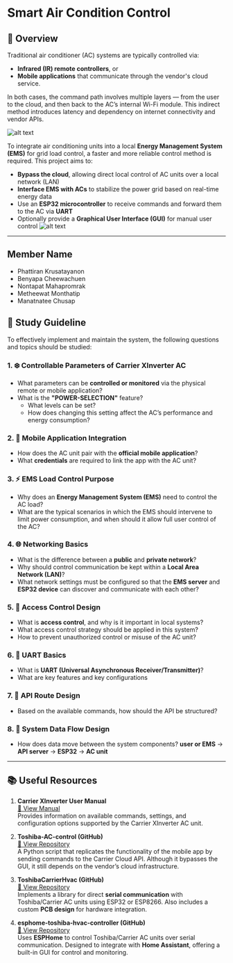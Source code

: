 # Smart Air Condition Control

## 🧭 Overview

Traditional air conditioner (AC) systems are typically controlled via:
- **Infrared (IR) remote controllers**, or
- **Mobile applications** that communicate through the vendor's cloud service.

In both cases, the command path involves multiple layers — from the user to the cloud, and then back to the AC’s internal Wi-Fi module. This indirect method introduces latency and dependency on internet connectivity and vendor APIs.

![alt text](Assets/image-2.png)

To integrate air conditioning units into a local **Energy Management System (EMS)** for grid load control, a faster and more reliable control method is required. This project aims to:

- **Bypass the cloud**, allowing direct local control of AC units over a local network (LAN)
- **Interface EMS with ACs** to stabilize the power grid based on real-time energy data
- Use an **ESP32 microcontroller** to receive commands and forward them to the AC via **UART**
- Optionally provide a **Graphical User Interface (GUI)** for manual user control
![alt text](Assets/image-1.png)

---

## Member Name
- Phattiran Krusatayanon
- Benyapa Cheewachuen
- Nontapat Mahapromrak
- Metheewat Monthatip
- Manatnatee Chusap

## 📘 Study Guideline

To effectively implement and maintain the system, the following questions and topics should be studied:

### 1. ❄️ Controllable Parameters of Carrier XInverter AC
- What parameters can be **controlled or monitored** via the physical remote or mobile application?
- What is the **"POWER-SELECTION"** feature?
  - What levels can be set?
  - How does changing this setting affect the AC’s performance and energy consumption?

### 2. 📱 Mobile Application Integration
- How does the AC unit pair with the **official mobile application**?
- What **credentials** are required to link the app with the AC unit?

### 3. ⚡ EMS Load Control Purpose
- Why does an **Energy Management System (EMS)** need to control the AC load?
- What are the typical scenarios in which the EMS should intervene to limit power consumption, and when should it allow full user control of the AC?

### 4. 🌐 Networking Basics
- What is the difference between a **public** and **private network**?
- Why should control communication be kept within a **Local Area Network (LAN)**?
- What network settings must be configured so that the **EMS server** and **ESP32 device** can discover and communicate with each other?

### 5. 🔐 Access Control Design
- What is **access control**, and why is it important in local systems?
- What access control strategy should be applied in this system?
- How to prevent unauthorized control or misuse of the AC unit?

### 6. 🔧 UART Basics
- What is **UART (Universal Asynchronous Receiver/Transmitter)**?
- What are key features and key configurations

### 7. 🚏 API Route Design
- Based on the available commands, how should the API be structured?

### 8. 🔄 System Data Flow Design
- How does data move between the system components? **user or EMS** → **API server** → **ESP32** → **AC unit**

---

## 📚 Useful Resources

1. **Carrier XInverter User Manual**  
   [📄 View Manual](https://carrierthailand.com/wp-content/uploads/2024/02/MANUAL-XInverter-Plus-2024.pdf)  
   Provides information on available commands, settings, and configuration options supported by the Carrier XInverter AC unit.

2. **Toshiba-AC-control (GitHub)**  
   [🔗 View Repository](https://github.com/KaSroka/Toshiba-AC-control)  
   A Python script that replicates the functionality of the mobile app by sending commands to the Carrier Cloud API. Although it bypasses the GUI, it still depends on the vendor’s cloud infrastructure.

3. **ToshibaCarrierHvac (GitHub)**  
   [🔗 View Repository](https://github.com/ormsport/ToshibaCarrierHvac)  
   Implements a library for direct **serial communication** with Toshiba/Carrier AC units using ESP32 or ESP8266. Also includes a custom **PCB design** for hardware integration.

4. **esphome-toshiba-hvac-controller (GitHub)**  
   [🔗 View Repository](https://github.com/florianbrede-ayet/esphome-toshiba-hvac-controller)  
   Uses **ESPHome** to control Toshiba/Carrier AC units over serial communication. Designed to integrate with **Home Assistant**, offering a built-in GUI for control and monitoring.
